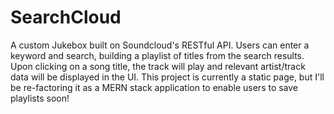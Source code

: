 # SearchCloud

A custom Jukebox built on Soundcloud's RESTful API.  Users can enter a keyword and search, building a playlist of titles from the search results.  Upon clicking on a song title, the track will play and relevant artist/track data will be displayed in the UI.  This project is currently a static page, but I'll be re-factoring it as a MERN stack application to enable users to save playlists soon!